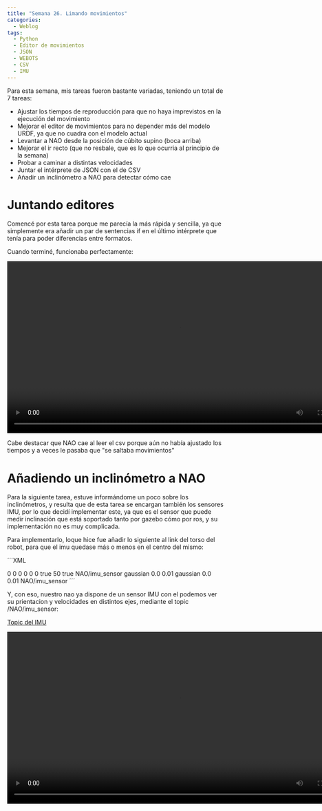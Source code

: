 ```yaml
---
title: "Semana 26. Limando movimientos"
categories:
  - Weblog
tags:
  - Python
  - Editor de movimientos
  - JSON
  - WEBOTS
  - CSV
  - IMU
---
```


Para esta semana, mis tareas fueron bastante variadas, teniendo un total de 7 tareas:
* Ajustar los tiempos de reproducción para que no haya imprevistos en la ejecución del movimiento
* Mejorar el editor de movimientos para no depender más del modelo URDF, ya que no cuadra con el modelo actual
* Levantar a NAO desde la posición de cúbito supino (boca arriba)
* Mejorar el ir recto (que no resbale, que es lo que ocurria al principio de la semana)
* Probar a caminar a distintas velocidades
* Juntar el intérprete de JSON con el de CSV
* Añadir un inclinómetro a NAO para detectar cómo cae

# Juntando editores

Comencé por esta tarea porque me parecía la más rápida y sencilla, ya que simplemente era añadir un par de sentencias if en el último intérprete que tenía para poder diferencias entre formatos.

Cuando terminé, funcionaba perfectamente:

<video width="800" controls>
  <source src="/2024-tfg-eva-fernandez/images/semana-26/interprete_nuevo.webm" type="video/webm">
  Your browser does not support the video tag.
</video>

Cabe destacar que NAO cae al leer el csv porque aún no había ajustado los tiempos y a veces le pasaba que "se saltaba movimientos"

# Añadiendo un inclinómetro a NAO

Para la siguiente tarea, estuve informándome un poco sobre los inclinómetros, y resulta que de esta tarea se encargan también los sensores IMU, por lo que decidí implementar este, ya que es el sensor que puede medir inclinación que está soportado tanto por gazebo cómo por ros, y su implementación no es muy complicada.

Para implementarlo, loque hice fue añadir lo siguiente al link del torso del robot, para que el imu quedase más o menos en el centro del mismo:

´´´XML
  <!---resto del link---->
  <sensor name="imu_sensor" type="imu">
		    <pose>0 0 0 0 0 0</pose>
		    <always_on>true</always_on>
		    <update_rate>50</update_rate>
		    <visualize>true</visualize>
		    <topic>NAO/imu_sensor</topic>
		    <imu>
			<angular_velocity>
			    <noise>
				<type>gaussian</type>
				<mean>0.0</mean>
				<stddev>0.01</stddev>
			    </noise>
			</angular_velocity>
			<linear_acceleration>
			    <noise>
				<type>gaussian</type>
				<mean>0.0</mean>
				<stddev>0.01</stddev>
			    </noise>
			</linear_acceleration>
		    </imu>
		</sensor>       
</link>
	<plugin filename="gz-sim-imu-system" name="gz::sim::systems::Imu">
	    <topic>NAO/imu_sensor</topic>
	</plugin> 
´´´

Y, con eso, nuestro nao ya dispone de un sensor IMU con el podemos ver su prientacion y velocidades en distintos ejes, mediante el topic /NAO/imu_sensor:

[Topic del IMU](/2024-tfg-eva-fernandez/images/semana-26/nao_imu.png)

<video width="800" controls>
  <source src="/2024-tfg-eva-fernandez/images/semana-26/imu_funcionando.webm" type="video/webm">
  Your browser does not support the video tag.
</video>

# 